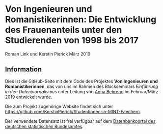 Von Ingenieuren und Romanistikerinnen: Die Entwicklung des Frauenanteils unter den Studierenden von 1998 bis 2017
================
Roman Link und Kerstin Pierick
März 2019

Information
-----------

Dies ist die GitHub-Seite mit dem Code des Projektes **Von Ingenieuren und Romanistikerinnen**, das von uns im Rahmen des Blockseminars *Einführung in den Datenjournalismus* unter Leitung von [Anna Behrend](http://annabehrend.de/) im Februar/März 2019 entwickelt wurde.

Die zum Projekt zugehörige Website findet sich unter <https://github.com/KerstinPierick/Studentinnen-in-MINT-Faechern>.

Der verwendete Datensatz ist frei verfügbar auf dem [Datenbankportal des deutschen statistischen Bundesamtes](https://www-genesis.destatis.de/genesis/online).
